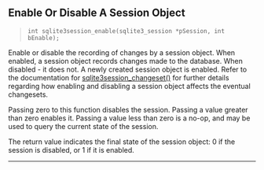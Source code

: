 ## Enable Or Disable A Session Object


> ```
> int sqlite3session_enable(sqlite3_session *pSession, int bEnable);
> 
> ```


Enable or disable the recording of changes by a session object. When
enabled, a session object records changes made to the database. When
disabled \- it does not. A newly created session object is enabled.
Refer to the documentation for [sqlite3session\_changeset()](#sqlite3session_changeset) for further
details regarding how enabling and disabling a session object affects
the eventual changesets.


Passing zero to this function disables the session. Passing a value
greater than zero enables it. Passing a value less than zero is a 
no\-op, and may be used to query the current state of the session.


The return value indicates the final state of the session object: 0 if 
the session is disabled, or 1 if it is enabled.




---


